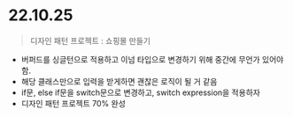 # 22.10.25

> 디자인 패턴 프로젝트 : 쇼핑몰 만들기

* 버퍼드를 싱글턴으로 적용하고 이넘 타입으로 변경하기 위해 중간에 무언가 있어야 함.&#x20;
* 해당 클래스만으로 입력을 받게하면 괜찮은 로직이 될 거 같음
* if문, else if문을 switch문으로 변경하고, switch expression을 적용하자
* 디자인 패턴 프로젝트 70% 완성
